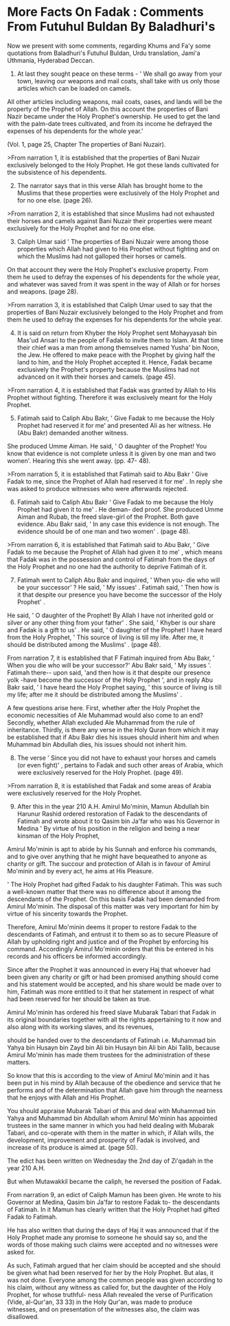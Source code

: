 More Facts On Fadak : Comments From Futuhul Buldan By Baladhuri's
=================================================================

Now we present with some comments, regarding Khums and Fa'y some
quotations from Baladhuri's Futuhul Buldan, Urdu translation, Jami'a
Uthmania, Hyderabad Deccan.

1. At last they sought peace on these terms - ' We shall go away from
your town, leaving our weapons and mail coats, shall take with us only
those articles which can be loaded on camels.

All other articles including weapons, mail coats, oases, and lands will
be the property of the Prophet of Allah. On this account the properties
of Bani Nazir became under the Holy Prophet's ownership. He used to get
the land with the palm-date trees cultivated, and from its income he
defrayed the expenses of his dependents for the whole year.'

(Vol. 1, page 25, Chapter The properties of Bani Nuzair).

\>From narration 1, it is established that the properties of Bani
Nuzair exclusively belonged to the Holy Prophet. He got these lands
cultivated for the subsistence of his dependents.

2. The narrator says that in this verse Allah has brought home to the
Muslims that these properties were exclusively of the Holy Prophet and
for no one else. (page 26).

\>From narration 2, it is established that since Muslims had not
exhausted their horses and camels against Bani Nuzair their properties
were meant exclusively for the Holy Prophet and for no one else.

3. Caliph Umar said ' The properties of Bani Nuzair were among those
properties which Allah had given to His Prophet without fighting and on
which the Muslims had not galloped their horses or camels.

On that account they were the Holy Prophet's exclusive property. From
them he used to defray the expenses of his dependents for the whole
year, and whatever was saved from it was spent in the way of Allah or
for horses and weapons. (page 28).

\>From narration 3, it is established that Caliph Umar used to say that
the properties of Bani Nuzair exclusively belonged to the Holy Prophet
and from them he used to defray the expenses for his dependents for the
whole year.

4. It is said on return from Khyber the Holy Prophet sent Mohayyasah
bin Mas'ud Ansari to the people of Fadak to invite them to Islam. At
that time their chief was a man from among themselves named Yusha' bin
Noon, the Jew. He offered to make peace with the Prophet by giving half
the land to him, and the Holy Prophet accepted it. Hence, Fadak became
exclusively the Prophet's property because the Muslims had not advanced
on it with their horses and camels. (page 45).

\>From narration 4, it is established that Fadak was granted by Allah
to His Prophet without fighting. Therefore it was exclusively meant for
the Holy Prophet.

5. Fatimah said to Caliph Abu Bakr, ' Give Fadak to me because the Holy
Prophet had reserved it for me' and presented Ali as her witness. He
(Abu Bakr) demanded another witness.

She produced Umme Aiman. He said, ' O daughter of the Prophet! You know
that evidence is not complete unless it is given by one man and two
women'. Hearing this she went away. (pp. 47- 48).

\>From narration 5, it is established that Fatimah said to Abu Bakr '
Give Fadak to me, since the Prophet of Allah had reserved it for me' .
In reply she was asked to produce witnesses who were afterwards
rejected.

6. Fatimah said to Caliph Abu Bakr ' Give Fadak to me because the Holy
Prophet had given it to me' . He deman- ded proof. She produced Umme
Aiman and Rubab, the freed slave-girl of the Prophet. Both gave
evidence. Abu Bakr said, ' In any case this evidence is not enough. The
evidence should be of one man and two women' . (page 48).

\>From narration 6, it is established that Fatimah said to Abu Bakr, '
Give Fadak to me because the Prophet of Allah had given it to me' ,
which means that Fadak was in the possession and control of Fatimah from
the days of the Holy Prophet and no one had the authority to deprive
Fatimah of it.

7. Fatimah went to Caliph Abu Bakr and inquired, ' When you- die who
will be your successor' ? He said, ' My issues' . Fatimah said, ' Then
how is it that despite our presence you have become the successor of the
Holy Prophet' .

He said, ' O daughter of the Prophet! By Allah I have not inherited
gold or silver or any other thing from your father' . She said, ' Khyber
is our share and Fadak is a gift to us' . He said, ' O daughter of the
Prophet! I have heard from the Holy Prophet, ' This source of living is
till my life. After me, it should be distributed among the Muslims' .
(page 48).

From narration 7, it is established that F Fatimah inquired from Abu
Bakr, ' When you die who will be your successor?' Abu Bakr said, ' My
issues '. Fatimah there-- upon said, 'and then how is it that despite
our presence yolk -have become the successor of the Holy Prophet ', and
in reply Abu Bakr said, ' I have heard the Holy Prophet saying, ' this
source of living is till my life; after me it should be distributed
among the Muslims' .

A few questions arise here. First, whether after the Holy Prophet the
economic necessities of Ale Muhammad would also come to an end?
Secondly, whether Allah excluded Ale Muhammad from the rule of
inheritance. Thirdly, is there any verse in the Holy Quran from which it
may be established that if Abu Bakr dies his issues should inherit him
and when Muhammad bin Abdullah dies, his issues should not inherit
him.

8. The verse ' Since you did not have to exhaust your horses and camels
(or even fight)' , pertains to Fadak and such other areas of Arabia,
which were exclusively reserved for the Holy Prophet. (page 49).

\>From narration 8, it is established that Fadak and some areas of
Arabia were exclusively reserved for the Holy Prophet.

9. After this in the year 210 A.H. Amirul Mo'minin, Mamun Abdullah bin
Harunur Rashid ordered restoration of Fadak to the descendants of
Fatimah and wrote about it to Qasim bin Ja'far who was his Governor in
Medina ' By virtue of his position in the religion and being a near
kinsman of the Holy Prophet,

Amirul Mo'minin is apt to abide by his Sunnah and enforce his commands,
and to give over anything that he might have bequeathed to anyone as
charity or gift. The succour and protection of Allah is in favour of
Amirul Mo'minin and by every act, he aims at His Pleasure.

' The Holy Prophet had gifted Fadak to his daughter Fatimah. This was
such a well-known matter that there was no difference about it among the
descendants of the Prophet. On this basis Fadak had been demanded from
Amirul Mo'minin. The disposal of this matter was very important for him
by virtue of his sincerity towards the Prophet.

Therefore, Amirul Mo'minin deems it proper to restore Fadak to the
descendants of Fatimah, and entrust it to them so as to secure Pleasure
of Allah by upholding right and justice and of the Prophet by enforcing
his command. Accordingly Amirul Mo'minin orders that this be entered in
his records and his officers be informed accordingly.

Since after the Prophet it was announced in every Haj that whoever had
been given any charity or gift or had been promised anything should come
and his statement would be accepted, and his share would be made over to
him, Fatimah was more entitled to it that her statement in respect of
what had been reserved for her should be taken as true.

Amirul Mo'minin has ordered his freed slave Mubarak Tabari that Fadak
in its original boundaries together with all the rights appertaining to
it now and also along with its working slaves, and its revenues,

should be handed over to the descendants of Fatimah i.e. Muhammad bin
Yahya bin Husayn bin Zayd bin Ali bin Husayn bin Ali bin Abi Talib,
because Amirul Mo'minin has made them trustees for the administration of
these matters.

So know that this is according to the view of Amirul Mo'minin and it
has been put in his mind by Allah because of the obedience and service
that he performs and of the determination that Allah gave him through
the nearness that he enjoys with Allah and His Prophet.

You should appraise Mubarak Tabari of this and deal with Muhammad bin
Yahya and Muhammad bin Abdullah whom Amirul Mo'minin has appointed
trustees in the same manner in which you had held dealing with Mubarak
Tabari, and co-operate with them in the matter in which, if Allah wills,
the development, improvement and prosperity of Fadak is involved, and
increase of its produce is aimed at. (page 50).

The edict has been written on Wednesday the 2nd day of Zi'qadah in the
year 210 A.H.

But when Mutawakkil became the caliph, he reversed the position of
Fadak.

From narration 9, an edict of Caliph Mamun has been given. He wrote to
his Governor at Medina, Qasim bin Ja'far to restore Fadak to- the
descendants of Fatimah. In it Mamun has clearly written that the Holy
Prophet had gifted Fadak to Fatimah.

He has also written that during the days of Haj it was announced that
if the Holy Prophet made any promise to someone he should say so, and
the words of those making such claims were accepted and no witnesses
were asked for.

As such, Fatimah argued that her claim should be accepted and she
should be given what had been reserved for her by the Holy Prophet. But
alas, it was not done. Everyone among the common people was given
according to his claim, without any witness as called for, but the
daughter of the Holy Prophet, for whose truthful- ness Allah revealed
the verse of Purification (Vide, al-Qur'an, 33 33) in the Holy Qur'an,
was made to produce witnesses, and on presentation of the witnesses
also, the claim was disallowed.


